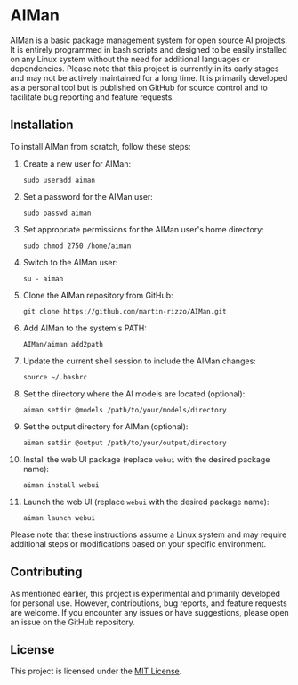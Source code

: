 # AIMan

AIMan is a basic package management system for open source AI projects. It is
entirely programmed in bash scripts and designed to be easily installed on any
Linux system without the need for additional languages or dependencies.
Please note that this project is currently in its early stages and may not be
actively maintained for a long time. It is primarily developed as a personal
tool but is published on GitHub for source control and to facilitate bug
reporting and feature requests.

## Installation

To install AIMan from scratch, follow these steps:

1. Create a new user for AIMan:
    ```
    sudo useradd aiman
    ```

2. Set a password for the AIMan user:
    ```
    sudo passwd aiman
    ```

3. Set appropriate permissions for the AIMan user's home directory:
    ```
    sudo chmod 2750 /home/aiman
    ```

4. Switch to the AIMan user:
    ```
    su - aiman
    ```

5. Clone the AIMan repository from GitHub:
    ```
    git clone https://github.com/martin-rizzo/AIMan.git
    ```

6. Add AIMan to the system's PATH:
    ```
    AIMan/aiman add2path
    ```

7. Update the current shell session to include the AIMan changes:
    ```
    source ~/.bashrc
    ```

8. Set the directory where the AI models are located (optional):
    ```
    aiman setdir @models /path/to/your/models/directory
    ```

9. Set the output directory for AIMan (optional):
    ```
    aiman setdir @output /path/to/your/output/directory
    ```

10. Install the web UI package (replace `webui` with the desired package name):
    ```
    aiman install webui
    ```

11. Launch the web UI (replace `webui` with the desired package name):
    ```
    aiman launch webui
    ```

Please note that these instructions assume a Linux system and may require
additional steps or modifications based on your specific environment.

## Contributing

As mentioned earlier, this project is experimental and primarily developed for
personal use. However, contributions, bug reports, and feature requests are
welcome. If you encounter any issues or have suggestions, please open an issue
on the GitHub repository.

## License

This project is licensed under the [MIT License](LICENSE).
